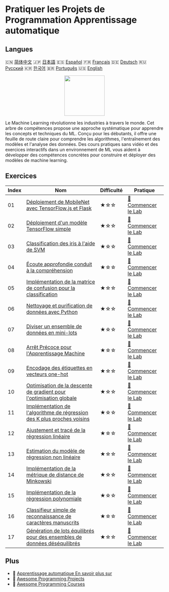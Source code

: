 # Pratiquer les Projets de Programmation Apprentissage automatique

## Langues

🇨🇳 [简体中文](README_zh.md) 🇯🇵 [日本語](README_ja.md) 🇪🇸 [Español](README_es.md) 🇫🇷 [Français](README_fr.md) 🇩🇪 [Deutsch](README_de.md) 🇷🇺 [Русский](README_ru.md) 🇰🇷 [한국어](README_ko.md) 🇧🇷 [Português](README_pt.md) 🇺🇸 [English](README.md) 

<div align="center">
<img width="128px" src="https://file.labex.io/path/1kXLbMH5geSl.png">
</div>

Le Machine Learning révolutionne les industries à travers le monde. Cet arbre de compétences propose une approche systématique pour apprendre les concepts et techniques du ML. Conçu pour les débutants, il offre une feuille de route claire pour comprendre les algorithmes, l'entraînement des modèles et l'analyse des données. Des cours pratiques sans vidéo et des exercices interactifs dans un environnement de ML vous aident à développer des compétences concrètes pour construire et déployer des modèles de machine learning.

## Exercices

|   Index | Nom                                                                                                                                                                    | Difficulté   | Pratique                                                                                                           |
|---------|------------------------------------------------------------------------------------------------------------------------------------------------------------------------|--------------|--------------------------------------------------------------------------------------------------------------------|
|      01 | [Déploiement de MobileNet avec TensorFlow.js et Flask](https://labex.io/fr/courses/project-deploying-mobilenet-with-tensorflowjs-and-flask)                            | ★☆☆          | [🚀 Commencer le Lab](https://labex.io/fr/courses/project-deploying-mobilenet-with-tensorflowjs-and-flask)         |
|      02 | [Déploiement d'un modèle TensorFlow simple](https://labex.io/fr/courses/project-deploying-a-simple-tensorflow-model)                                                   | ★☆☆          | [🚀 Commencer le Lab](https://labex.io/fr/courses/project-deploying-a-simple-tensorflow-model)                     |
|      03 | [Classification des iris à l'aide de SVM](https://labex.io/fr/courses/project-classifying-iris-using-svm)                                                              | ★☆☆          | [🚀 Commencer le Lab](https://labex.io/fr/courses/project-classifying-iris-using-svm)                              |
|      04 | [Écoute approfondie conduit à la compréhension](https://labex.io/fr/courses/project-broad-listening-leads-to-insight)                                                  | ★☆☆          | [🚀 Commencer le Lab](https://labex.io/fr/courses/project-broad-listening-leads-to-insight)                        |
|      05 | [Implémentation de la matrice de confusion pour la classification](https://labex.io/fr/courses/project-create-confusion-matrix)                                        | ★☆☆          | [🚀 Commencer le Lab](https://labex.io/fr/courses/project-create-confusion-matrix)                                 |
|      06 | [Nettoyage et purification de données avec Python](https://labex.io/fr/courses/project-csv-data-purification)                                                          | ★☆☆          | [🚀 Commencer le Lab](https://labex.io/fr/courses/project-csv-data-purification)                                   |
|      07 | [Diviser un ensemble de données en mini-lots](https://labex.io/fr/courses/project-divide-dataset-into-mini-batches)                                                    | ★☆☆          | [🚀 Commencer le Lab](https://labex.io/fr/courses/project-divide-dataset-into-mini-batches)                        |
|      08 | [Arrêt Précoce pour l'Apprentissage Machine](https://labex.io/fr/courses/project-early-stopping)                                                                       | ★☆☆          | [🚀 Commencer le Lab](https://labex.io/fr/courses/project-early-stopping)                                          |
|      09 | [Encodage des étiquettes en vecteurs one-hot](https://labex.io/fr/courses/project-encoding-label-to-one-hot)                                                           | ★☆☆          | [🚀 Commencer le Lab](https://labex.io/fr/courses/project-encoding-label-to-one-hot)                               |
|      10 | [Optimisation de la descente de gradient pour l'optimisation globale](https://labex.io/fr/courses/project-haste-makes-waste)                                           | ★☆☆          | [🚀 Commencer le Lab](https://labex.io/fr/courses/project-haste-makes-waste)                                       |
|      11 | [Implémentation de l'algorithme de régression des K plus proches voisins](https://labex.io/fr/courses/project-k-nearest-neighbors-regression-algorithm-implementation) | ★☆☆          | [🚀 Commencer le Lab](https://labex.io/fr/courses/project-k-nearest-neighbors-regression-algorithm-implementation) |
|      12 | [Ajustement et tracé de la régression linéaire](https://labex.io/fr/courses/project-linear-regression-fitting-and-plotting)                                            | ★☆☆          | [🚀 Commencer le Lab](https://labex.io/fr/courses/project-linear-regression-fitting-and-plotting)                  |
|      13 | [Estimation du modèle de régression non linéaire](https://labex.io/fr/courses/project-linear-validation-method)                                                        | ★☆☆          | [🚀 Commencer le Lab](https://labex.io/fr/courses/project-linear-validation-method)                                |
|      14 | [Implémentation de la métrique de distance de Minkowski](https://labex.io/fr/courses/project-implementing-minkowski-distance-metric)                                   | ★☆☆          | [🚀 Commencer le Lab](https://labex.io/fr/courses/project-implementing-minkowski-distance-metric)                  |
|      15 | [Implémentation de la régression polynomiale](https://labex.io/fr/courses/project-polynomial-regression-implementation-and-application)                                | ★☆☆          | [🚀 Commencer le Lab](https://labex.io/fr/courses/project-polynomial-regression-implementation-and-application)    |
|      16 | [Classifieur simple de reconnaissance de caractères manuscrits](https://labex.io/fr/courses/project-simple-handwritten-character-recognition-classifier)               | ★☆☆          | [🚀 Commencer le Lab](https://labex.io/fr/courses/project-simple-handwritten-character-recognition-classifier)     |
|      17 | [Génération de lots équilibrés pour des ensembles de données déséquilibrés](https://labex.io/fr/courses/project-balanced-batch-generation-for-imbalanced-datasets)     | ★☆☆          | [🚀 Commencer le Lab](https://labex.io/fr/courses/project-balanced-batch-generation-for-imbalanced-datasets)       |

## Plus

- 🔗 [Apprentissage automatique En savoir plus sur](https://labex.io/fr/skilltrees/ml)
- 🔗 [Awesome Programming Projects](https://github.com/labex-labs/awesome-programming-projects)
- 🔗 [Awesome Programming Courses](https://github.com/labex-labs/awesome-programming-courses)


